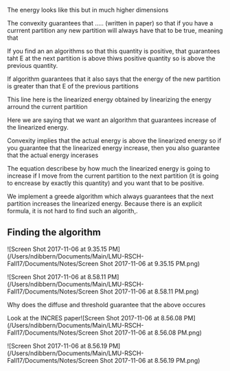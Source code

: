 The energy looks like this but in much higher dimensions

The convexity guarantees that ….. (written in paper) so that if you have a currrent partition any new partition will always have that to be true, meaning that 

If you find an an algorithms so that this quantity is positive, that guarantees taht E at the next partition is above thiws positive quantity so is above the previous quantity.

If algorithm guarantees that it also says that the energy  of the new partition is greater than that E of the previous partitions

This line here is the linearized energy obtained by linearizing the energy arround the current partition

Here we are saying that we want an algorithm that guarantees increase of the linearized energy.

Convexity implies that the actual energy is above the linearized energy so if you guarantee that the linearized energy increase, then you also guarantee that the actual energy incerases 

The equation describese by how much the linearized energy is going to increase if I move from the current partition to the next partition (it is going to encrease by exactly this quantity) and you want that to be positive.

We implement a greede algorithm which always guarantees that the next partition increases the linearized energy. Because there is an explicit formula, it is not hard to find such an algorith,.

## Finding the algorithm

![Screen Shot 2017-11-06 at 9.35.15 PM](/Users/ndibbern/Documents/Main/LMU-RSCH-Fall17/Documents/Notes/Screen Shot 2017-11-06 at 9.35.15 PM.png)

![Screen Shot 2017-11-06 at 8.58.11 PM](/Users/ndibbern/Documents/Main/LMU-RSCH-Fall17/Documents/Notes/Screen Shot 2017-11-06 at 8.58.11 PM.png)

Why does the diffuse and threshold guarantee that the above occures

Look at the INCRES paper![Screen Shot 2017-11-06 at 8.56.08 PM](/Users/ndibbern/Documents/Main/LMU-RSCH-Fall17/Documents/Notes/Screen Shot 2017-11-06 at 8.56.08 PM.png)

![Screen Shot 2017-11-06 at 8.56.19 PM](/Users/ndibbern/Documents/Main/LMU-RSCH-Fall17/Documents/Notes/Screen Shot 2017-11-06 at 8.56.19 PM.png)

